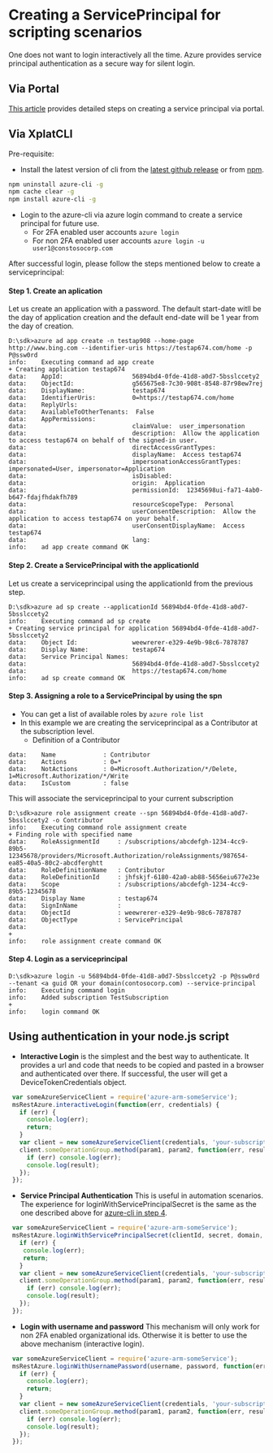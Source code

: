 
# Creating a ServicePrincipal for scripting scenarios
One does not want to login interactively all the time. Azure provides service principal authentication as a secure way for silent login.

## Via Portal
[This article](https://azure.microsoft.com/en-us/documentation/articles/resource-group-create-service-principal-portal/) provides detailed steps on creating a service principal via portal.

## Via XplatCLI
Pre-requisite:
- Install the latest version of cli from the [latest github release](https://github.com/Azure/azure-xplat-cli/releases) or from [npm](https://npmjs.com/package/azure-cli).

```bash
npm uninstall azure-cli -g
npm cache clear -g
npm install azure-cli -g
```
- Login to the azure-cli via azure login command to create a service principal for future use.
  - For 2FA enabled user accounts  `azure login`
  - For non 2FA enabled user accounts `azure login -u user1@constosocorp.com`

After successful login, please follow the steps mentioned below to create a serviceprincipal:

#### Step 1. Create an aplication

Let us create an application with a password. The default start-date witll be the day of application creation and the default end-date will be 1 year from the day of creation.
```
D:\sdk>azure ad app create -n testap908 --home-page http://www.bing.com --identifier-uris https://testap674.com/home -p P@ssw0rd
info:    Executing command ad app create
+ Creating application testap674
data:    AppId:                   56894bd4-0fde-41d8-a0d7-5bsslccety2
data:    ObjectId:                g565675e8-7c30-908t-8548-87r98ew7rej
data:    DisplayName:             testap674
data:    IdentifierUris:          0=https://testap674.com/home
data:    ReplyUrls:
data:    AvailableToOtherTenants:  False
data:    AppPermissions:
data:                             claimValue:  user_impersonation
data:                             description:  Allow the application to access testap674 on behalf of the signed-in user.
data:                             directAccessGrantTypes:
data:                             displayName:  Access testap674
data:                             impersonationAccessGrantTypes:  impersonated=User, impersonator=Application
data:                             isDisabled:
data:                             origin:  Application
data:                             permissionId:  12345698ui-fa71-4ab0-b647-fdajfhdakfh789
data:                             resourceScopeType:  Personal
data:                             userConsentDescription:  Allow the application to access testap674 on your behalf.
data:                             userConsentDisplayName:  Access testap674
data:                             lang:
info:    ad app create command OK
```

#### Step 2. Create a ServicePrincipal with the applicationId

Let us create a serviceprincipal using the applicationId from the previous step.
```
D:\sdk>azure ad sp create --applicationId 56894bd4-0fde-41d8-a0d7-5bsslccety2
info:    Executing command ad sp create
+ Creating service principal for application 56894bd4-0fde-41d8-a0d7-5bsslccety2
data:    Object Id:               weewrerer-e329-4e9b-98c6-7878787
data:    Display Name:            testap674
data:    Service Principal Names:
data:                             56894bd4-0fde-41d8-a0d7-5bsslccety2
data:                             https://testap674.com/home
info:    ad sp create command OK
```

#### Step 3. Assigning a role to a ServicePrincipal by using the spn

- You can get a list of available roles by ```azure role list```
- In this example we are creating the serviceprincipal as a Contributor at the subscription level.
  - Definition of a Contributor
```
data:    Name             : Contributor
data:    Actions          : 0=*
data:    NotActions       : 0=Microsoft.Authorization/*/Delete, 1=Microsoft.Authorization/*/Write
data:    IsCustom         : false
```
This will associate the serviceprincipal to your current subscription
```
D:\sdk>azure role assignment create --spn 56894bd4-0fde-41d8-a0d7-5bsslccety2 -o Contributor
info:    Executing command role assignment create
+ Finding role with specified name
data:    RoleAssignmentId     : /subscriptions/abcdefgh-1234-4cc9-89b5-12345678/providers/Microsoft.Authorization/roleAssignments/987654-ea85-40a5-80c2-abcdferghtt
data:    RoleDefinitionName   : Contributor
data:    RoleDefinitionId     : jhfskjf-6180-42a0-ab88-5656eiu677e23e
data:    Scope                : /subscriptions/abcdefgh-1234-4cc9-89b5-12345678
data:    Display Name         : testap674
data:    SignInName           :
data:    ObjectId             : weewrerer-e329-4e9b-98c6-7878787
data:    ObjectType           : ServicePrincipal
data:
+
info:    role assignment create command OK
```

#### Step 4. Login as a serviceprincipal
```
D:\sdk>azure login -u 56894bd4-0fde-41d8-a0d7-5bsslccety2 -p P@ssw0rd --tenant <a guid OR your domain(contosocorp.com) --service-principal
info:    Executing command login
info:    Added subscription TestSubscription
+
info:    login command OK
```

## Using authentication in your node.js script

- **Interactive Login** is the simplest and the best way to authenticate.
It provides a url and code that needs to be copied and pasted in a browser and authenticated over there. If successful, 
the user will get a DeviceTokenCredentials object.
```javascript
 var someAzureServiceClient = require('azure-arm-someService');
 msRestAzure.interactiveLogin(function(err, credentials) {
   if (err) {
     console.log(err);
     return;
   }
   var client = new someAzureServiceClient(credentials, 'your-subscriptionId');
   client.someOperationGroup.method(param1, param2, function(err, result) {
     if (err) console.log(err);
     console.log(result);
   });
 });
```

- **Service Principal Authentication**
This is useful in automation scenarios. The experience for loginWithServicePrincipalSecret is the same as the one described above for [azure-cli in step 4](https://github.com/Azure/azure-sdk-for-node/blob/master/Documentation/Authentication.md#step-4-login-as-a-serviceprincipal).
```javascript
 var someAzureServiceClient = require('azure-arm-someService');
 msRestAzure.loginWithServicePrincipalSecret(clientId, secret, domain, function(err, credentials) {
   if (err) {
    console.log(err);
    return;
   }
   var client = new someAzureServiceClient(credentials, 'your-subscriptionId');
   client.someOperationGroup.method(param1, param2, function(err, result) {
     if (err) console.log(err);
     console.log(result);
   });
 });
```

- **Login with username and password**
This mechanism will only work for non 2FA enabled organizational ids.
Otherwise it is better to use the above mechanism (interactive login).
```javascript
 var someAzureServiceClient = require('azure-arm-someService');
 msRestAzure.loginWithUsernamePassword(username, password, function(err, credentials) {
   if (err) {
     console.log(err);
     return;
   }
   var client = new someAzureServiceClient(credentials, 'your-subscriptionId');
   client.someOperationGroup.method(param1, param2, function(err, result) {
     if (err) console.log(err);
     console.log(result);
   });
 });
```
